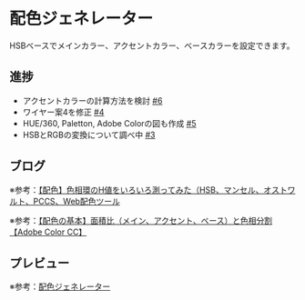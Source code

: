 # 配色ジェネレーター

HSBベースでメインカラー、アクセントカラー、ベースカラーを設定できます。

## 進捗

* アクセントカラーの計算方法を検討 [#6](https://github.com/ryo-i/color-scheme-generator/issues/6)
* ワイヤー案4を修正 [#4](https://github.com/ryo-i/color-scheme-generator/issues/4)
* HUE/360, Paletton, Adobe Colorの図も作成 [#5](https://github.com/ryo-i/color-scheme-generator/issues/5)
* HSBとRGBの変換について調べ中 [#3](https://github.com/ryo-i/color-scheme-generator/issues/3)


## ブログ

※参考：[【配色】色相環のH値をいろいろ測ってみた（HSB、マンセル、オストワルト、PCCS、Web配色ツール](https://www.i-ryo.com/entry/2019/02/24/211711)

※参考：[【配色の基本】面積比（メイン、アクセント、ベース）と色相分割【Adobe Color CC】](https://www.i-ryo.com/entry/2019/02/28/215606)

## プレビュー

※参考：[配色ジェネレーター](https://color-scheme-generator.vercel.app)
